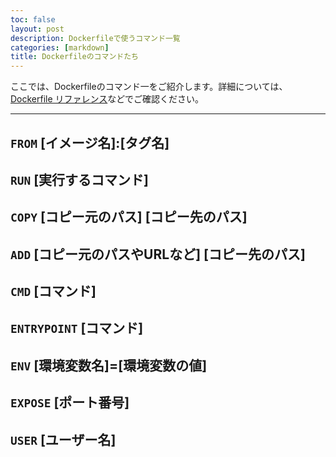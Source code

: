 ```yaml
---
toc: false
layout: post
description: Dockerfileで使うコマンド一覧
categories: [markdown]
title: Dockerfileのコマンドたち
---
```


ここでは、Dockerfileのコマンド一をご紹介します。詳細については、[Dockerfile リファレンス](https://docs.docker.jp/engine/reference/builder.html)などでご確認ください。

---
## **`FROM` [イメージ名]:[タグ名]**
## **`RUN` [実行するコマンド]**
## **`COPY` [コピー元のパス]  [コピー先のパス]**
## **`ADD` [コピー元のパスやURLなど]  [コピー先のパス]**
## **`CMD` [コマンド]** 
## **`ENTRYPOINT` [コマンド]**
## **`ENV` [環境変数名]=[環境変数の値]**
## **`EXPOSE` [ポート番号]**
## **`USER` [ユーザー名]**
